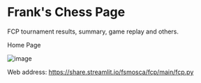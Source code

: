 # Frank's Chess Page
FCP tournament results, summary, game replay and others.

Home Page

![image](https://user-images.githubusercontent.com/22366935/172029544-513918ae-062c-4bdf-86fc-8979f225170a.png)

Web address: https://share.streamlit.io/fsmosca/fcp/main/fcp.py
